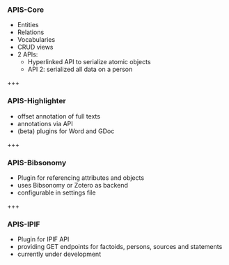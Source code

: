 ### APIS-Core
* Entities<!-- .element: class="fragment" -->
* Relations<!-- .element: class="fragment" -->
* Vocabularies<!-- .element: class="fragment" -->
* CRUD views<!-- .element: class="fragment" -->
* 2 APIs:<!-- .element: class="fragment" -->
  - Hyperlinked API to serialize atomic objects<!-- .element: class="fragment" -->
  - API 2: serialized all data on a person<!-- .element: class="fragment" -->

+++

### APIS-Highlighter
* offset annotation of full texts<!-- .element: class="fragment" -->
* annotations via API<!-- .element: class="fragment" -->
* (beta) plugins for Word and GDoc<!-- .element: class="fragment" -->

+++

### APIS-Bibsonomy
* Plugin for referencing attributes and objects<!-- .element: class="fragment" -->
* uses Bibsonomy or Zotero as backend<!-- .element: class="fragment" -->
* configurable in settings file<!-- .element: class="fragment" -->

+++

### APIS-IPIF
* Plugin for IPIF API<!-- .element: class="fragment" -->
* providing GET endpoints for factoids, persons, sources and statements<!-- .element: class="fragment" -->
* currently under development<!-- .element: class="fragment" -->
